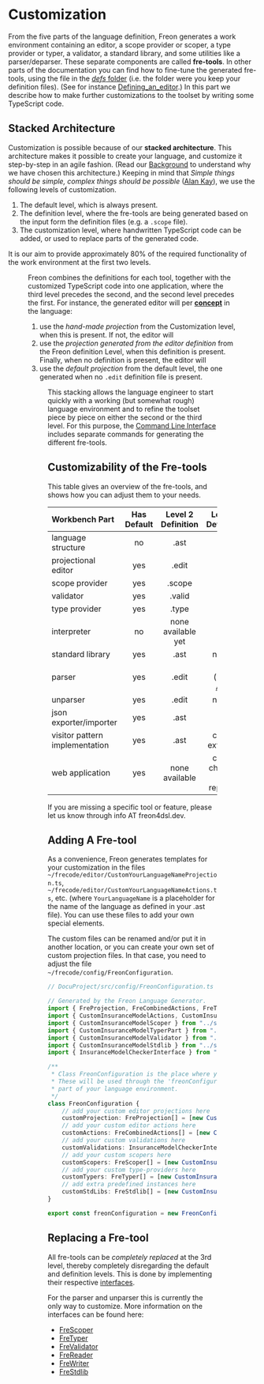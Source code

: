 <script>
    import Figure from "$lib/figures/Figure.svelte";
</script>

# Customization

From the five parts of the language definition, Freon generates a work environment
containing an editor, a scope provider or scoper, a type provider or typer, a validator,
a standard library, and some utilities like a parser/deparser.
These separate components are called **fre-tools**.
In other parts of the documentation you can find how to fine-tune the generated fre-tools, using the
file in the [_defs_ folder](/Documentation/Overview/Getting_Started#template-project-startup-3) 
(i.e. the folder were you keep your definition files).
(See for instance [Defining_an_editor](/Documentation/Defining_an_Editor).)
In this part we describe how to make further customizations to the toolset by writing some TypeScript code.

## Stacked Architecture

Customization is possible because of our **stacked architecture**.
This architecture makes it possible to create your language,
and customize it step-by-step in an agile fashion.
(Read our [Background](/Background) to understand why we have chosen this architecture.)
Keeping in mind that _Simple things should be simple, complex things should be possible_
(<a href="https://en.wikipedia.org/wiki/Alan_Kay" target="_blank">Alan Kay</a>),
we use the following levels of customization.

1. The default level, which is always present.
2. The definition level, where the fre-tools are being generated based on the input form the definition files (e.g. a `.scope` file).
3. The customization level, where handwritten TypeScript code can be added, or used to replace parts of the generated code.

It is our aim to provide approximately 80% of the required functionality of the work environment at the first two levels.

<Figure 
imageName={'documentation/layered-architecture2.png'} 
caption={'The Stacked Architecture'}
figureNumber={1}
/>

Freon combines the definitions for each tool, together with the customized TypeScript code into one application, 
where the third level precedes the second, and the second level precedes the first.
For instance, the generated editor will per [**concept**](/Documentation/Creating_the_Metamodel/Language_Structure#concept) in the language:

1. use the _hand-made projection_ from the Customization level, when this is present. If not, the editor will
2. use the _projection generated from the editor definition_ from the Freon definition Level, when this definition is present.
   Finally, when no definition is present, the editor will
3. use the _default projection_ from the default level, the one generated when no `.edit` definition file is present.

<Figure
imageName={'documentation/fall-through.png'}
caption={'Projection Lookup for an AST Node'}
figureNumber={2}
/>

This stacking allows the language engineer to start quickly with a working (but somewhat rough) language environment
and to refine the toolset piece by piece on either the second or the third level. For this purpose,
the [Command Line Interface](/Documentation/Overview/Getting_Started#the-command-line-interface-8) includes separate commands
for generating the different fre-tools.

## Customizability of the Fre-tools 

This table gives an overview of the fre-tools, and shows how you can adjust them to your needs.

| Workbench Part                 | Has Default | Level 2 Definition |                                         Level 3 Definition                                         |
| :----------------------------- |:-----------:|:------------------:|:--------------------------------------------------------------------------------------------------:|
| language structure             |     no      |        .ast        |                                                 no                                                 |
| projectional editor            |     yes     |       .edit        |                                                yes                                                 |
| scope provider                 |     yes     |       .scope       |                                                yes                                                 |
| validator                      |     yes     |       .valid       |                                                yes                                                 |
| type provider                  |     yes     |       .type        |                                                yes                                                 |
| interpreter                    |     no      | none available yet |                                                yes                                                 |  
| standard library               |     yes     |        .ast        |                                              not yet                                               |
| parser                         |     yes     |       .edit        | yes (using <a href="https://github.com/dhakehurst/net.akehurst.language" target="_blank">AGL</a>) |
| unparser                       |     yes     |       .edit        |                                              not yet                                               |
| json exporter/importer         |     yes     |        .ast        |                                                 no                                                 |
| visitor pattern implementation |     yes     |        .ast        |                                          can be extended                                           |
| web application                |     yes     |   none available   |                                     can be changed or replaced                                     |

If you are missing a specific tool or feature, please let us know through info AT freon4dsl.dev.

## Adding A Fre-tool

As a convenience, Freon generates templates for
your customization in the files `~/frecode/editor/CustomYourLanguageNameProjection.ts`, `~/frecode/editor/CustomYourLanguageNameActions.ts`, etc.
(where `YourLanguageName` is a placeholder for the name of the language as defined in your .ast file). You can use
these files to add your own special elements.

The custom files can be renamed and/or
put it in another location, or you can create your own set of custom projection files.
In that case, you need to adjust the file `~/frecode/config/FreonConfiguration`.

```ts
// DocuProject/src/config/FreonConfiguration.ts

// Generated by the Freon Language Generator.
import { FreProjection, FreCombinedActions, FreTyper, FreStdlib, FreScoper } from "@freon4dsl/core";
import { CustomInsuranceModelActions, CustomInsuranceModelProjection } from "../editor/index.js";
import { CustomInsuranceModelScoper } from "../scoper/index.js";
import { CustomInsuranceModelTyperPart } from "../typer/CustomInsuranceModelTyperPart.js";
import { CustomInsuranceModelValidator } from "../validator/index.js";
import { CustomInsuranceModelStdlib } from "../stdlib/CustomInsuranceModelStdlib.js";
import { InsuranceModelCheckerInterface } from "../validator/gen/index.js";

/**
 * Class FreonConfiguration is the place where you can add all your customisations.
 * These will be used through the 'freonConfiguration' constant by any generated
 * part of your language environment.
 */
class FreonConfiguration {
    // add your custom editor projections here
    customProjection: FreProjection[] = [new CustomInsuranceModelProjection()];
    // add your custom editor actions here
    customActions: FreCombinedActions[] = [new CustomInsuranceModelActions()];
    // add your custom validations here
    customValidations: InsuranceModelCheckerInterface[] = [new CustomInsuranceModelValidator()];
    // add your custom scopers here
    customScopers: FreScoper[] = [new CustomInsuranceModelScoper()];
    // add your custom type-providers here
    customTypers: FreTyper[] = [new CustomInsuranceModelTyperPart()];
    // add extra predefined instances here
    customStdLibs: FreStdlib[] = [new CustomInsuranceModelStdlib()];
}

export const freonConfiguration = new FreonConfiguration();

```

## Replacing a Fre-tool

All fre-tools can be _completely replaced_ at the 3rd level, thereby completely
disregarding the default and definition levels.
This is done by implementing their respective [interfaces](/Documentation/Under_the_Hood/FreTool_Interfaces).

For the parser and unparser this is currently the only way to customize.
More information on the interfaces can be found here:

- [FreScoper](/Documentation/Under_the_Hood/FreTool_Interfaces#frescoper-3)
- [FreTyper](/Documentation/Under_the_Hood/FreTool_Interfaces#fretyper-5)
- [FreValidator](/Documentation/Under_the_Hood/FreTool_Interfaces#frevalidator-4)
- [FreReader](/Documentation/Under_the_Hood/FreTool_Interfaces#frereader-6)
- [FreWriter](/Documentation/Under_the_Hood/FreTool_Interfaces#frewriter-7)
- [FreStdlib](/Documentation/Under_the_Hood/FreTool_Interfaces#frestdlib-8)
